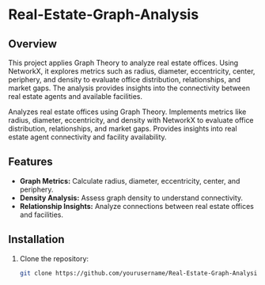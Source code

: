 # Real-Estate-Graph-Analysis

## Overview
This project applies Graph Theory to analyze real estate offices. Using NetworkX, it explores metrics such as radius, diameter, eccentricity, center, periphery, and density to evaluate office distribution, relationships, and market gaps. The analysis provides insights into the connectivity between real estate agents and available facilities.

Analyzes real estate offices using Graph Theory. Implements metrics like radius, diameter, eccentricity, and density with NetworkX to evaluate office distribution, relationships, and market gaps. Provides insights into real estate agent connectivity and facility availability.

## Features
- **Graph Metrics:** Calculate radius, diameter, eccentricity, center, and periphery.
- **Density Analysis:** Assess graph density to understand connectivity.
- **Relationship Insights:** Analyze connections between real estate offices and facilities.

## Installation
1. Clone the repository:
   ```bash
   git clone https://github.com/yourusername/Real-Estate-Graph-Analysis.git
